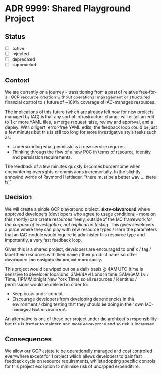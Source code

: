 <!-- File format adr/adr-0000-project-keyword-YYYY-MM-DD.md -->

# ADR 9999: Shared Playground Project

## Status

- [ ] active
- [ ] rejected
- [ ] deprecated
- [ ] superseded

## Context

We are currently on a journey - transitioning from a past of relative free-for-all GCP resource creation without operational management or structured financial control to a future of ~100% coverage of IAC-managed resources.

The implications of this future (which are already felt now for new projects managed by IAC) is that any sort of infrastructure change will entail an edit to 1 or more YAML files, a merge request raise, review and approval, and a deploy. With diligent, error-free YAML edits, the feedback loop could be just a few minutes but this is still too long for more investigative style tasks such as:
- Understanding what permissions a new service requires.
- Thinking through the flow of a new POC in terms of resource, identity and permission requirements.

The feedback of a few minutes quickly becomes burdensome when encountering oversights or ommissions incrementally. In the slightly annoying [words of Raymond Hettinger](https://www.reddit.com/r/Python/comments/84ocgt/5_best_speeches_of_mr_raymond_hettinger/dvs30ji/), "there must be a better way ... there is!"

## Decision

We will create a single GCP playground project, **sixty-playground** where approved developers (developers who agree to usage conditions - more on this shortly) can create resources freely, outside of the IAC framework *for the purpose of investigation, not application testing*. This gives developers a place where they can play with new resource types / learn the parameters that an IAC module would require to administer this resource type and importantly, a very fast feedback loop.

Given this is a shared project, developers are encouraged to prefix / tag / label their resources with their name / their product name so other developers can navigate the project more easily.

This project would be wiped out on a daily basis @ 4AM UTC (time is sensitive to developer locations; 3AM/4AM London time, 5AM/6AM Lviv Time, 11PM/Midnight New York Time) so all resources / identities / permissions would be deleted in order to:
- Keep costs under control.
- Discourage developers from developing dependencies in this environment / doing testing that they should be doing in their own IAC-managed test environment.

An alternative is one of these per project under the architect's responsibility but this is harder to maintain and more error-prone and so risk is increased.

## Consequences

We allow our GCP estate to be operationally managed and cost controlled everywhere except for 1 project which allows developers to gain fast feedback cycle on resource requirements, whilst adopting specific controls for this project exception to minimise risk of uncapped expenditure.
